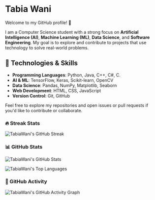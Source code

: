 # Tabia Wani

Welcome to my GitHub profile! 👋

I am a Computer Science student with a strong focus on **Artificial Intelligence (AI)**, **Machine Learning (ML)**, **Data Science**, and **Software Engineering**. My goal is to explore and contribute to projects that use technology to solve real-world problems.

## 🔧 Technologies & Skills

- **Programming Languages**: Python, Java, C++, C#, C.
- **AI & ML**: TensorFlow, Keras, Scikit-learn, OpenCV
- **Data Science**: Pandas, NumPy, Matplotlib, Seaborn
- **Web Development**: HTML, CSS, JavaScript
- **Version Control**: Git, GitHub

Feel free to explore my repositories and open issues or pull requests if you'd like to contribute or collaborate.

### 🔥 Streak Stats  
![TabiaWani's GitHub Streak](https://streak-stats.demolab.com/?user=TabiaWani&theme=dark&hide_border=true)  

### 📊 GitHub Stats  
![TabiaWani's GitHub Stats](https://github-readme-stats.vercel.app/api?username=TabiaWani&show_icons=true&theme=radical)


![TabiaWani's Top Languages](https://github-readme-stats.vercel.app/api/top-langs/?username=TabiaWani&layout=compact&theme=radical)

### 🚀 GitHub Activity  
![TabiaWani's GitHub Activity Graph](https://github-readme-activity-graph.vercel.app/graph?username=TabiaWani&theme=github-dark)  





